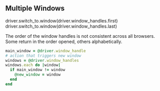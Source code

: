 ## Multiple Windows

driver.switch_to.window(driver.window_handles.first)
driver.switch_to.window(driver.window_handles.last)

The order of the window handles is not consistent across all browsers. Some return in the order opened, others alphabetically.

```ruby
main_window = @driver.window_handle
# action that triggers new window
windows = @driver.window_handles
windows.each do |window|
  if main_window != window
    @new_window = window
  end
end
```
